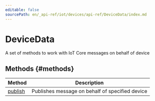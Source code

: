 ```yaml
---
editable: false
sourcePath: en/_api-ref/iot/devices/api-ref/DeviceData/index.md
---
```



# DeviceData
A set of methods to work with IoT Core messages on behalf of device

## Methods {#methods}
Method | Description
--- | ---
[publish](publish.md) | Publishes message on behalf of specified device